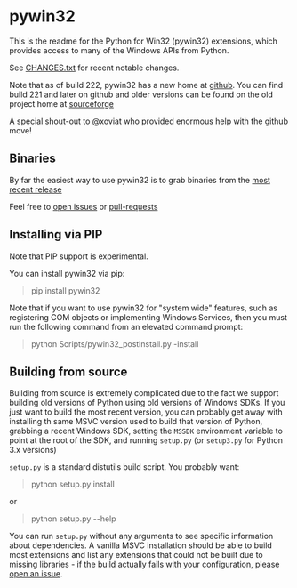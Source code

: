 # pywin32

This is the readme for the Python for Win32 (pywin32) extensions, which provides access to many of the Windows APIs from Python.

See [CHANGES.txt](https://github.com/mhammond/pywin32/blob/master/CHANGES.txt) for recent notable changes.

Note that as of build 222, pywin32 has a new home at [github](https://github.com/mhammond/pywin32).
You can find build 221 and later on github and older versions can be found on
the old project home at [sourceforge](https://sourceforge.net/projects/pywin32/)

A special shout-out to @xoviat who provided enormous help with the github move!

## Binaries
By far the easiest way to use pywin32 is to grab binaries from the [most recent release](https://github.com/mhammond/pywin32/releases)

Feel free to [open issues](https://github.com/mhammond/pywin32/issues) or [pull-requests](https://github.com/mhammond/pywin32/pulls)

## Installing via PIP

Note that PIP support is experimental.

You can install pywin32 via pip:
> pip install pywin32

Note that if you want to use pywin32 for "system wide" features, such as
registering COM objects or implementing Windows Services, then you must run
the following command from an elevated command prompt:

> python Scripts/pywin32_postinstall.py -install

## Building from source
Building from source is extremely complicated due to the fact we support building
old versions of Python using old versions of Windows SDKs. If you just want to
build the most recent version, you can probably get away with installing th
same MSVC version used to build that version of Python, grabbing a recent
Windows SDK, setting the `MSSDK` environment variable to point at the root of
the SDK, and running `setup.py` (or `setup3.py` for Python 3.x versions)

`setup.py` is a standard distutils build script.  You probably want:

> python setup.py install

or

> python setup.py --help

You can run `setup.py` without any arguments to see
specific information about dependencies.  A vanilla MSVC installation should
be able to build most extensions and list any extensions that could not be
built due to missing libraries - if the build actually fails with your
configuration, please [open an issue](https://github.com/mhammond/pywin32/issues).
